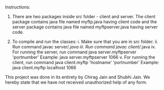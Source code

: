 Instructions:
1. There are two packages inside src folder - client and server. 
   The client package contains java file named myftp.java having client code and the server package contains java file named myftpserver.java having server code.

2. To compile and run the classes:
	  i. Make sure that you are in src folder.
 	 ii. Run command javac server/*.java
	iii. Run command javac client/*.java
	 iv. For running the server, run command java server.myftpserver 'portnumber' 
			Example: java server.myftpserver 1066
	  v. For running the client, run command java client.myftp 'hostname' 'portnumber'
			Example: java client.myftp localhost 1066


This project was done in its entirety by Chirag Jain and Shubhi Jain. We hereby state that we have not received unauthorized help of any form.
